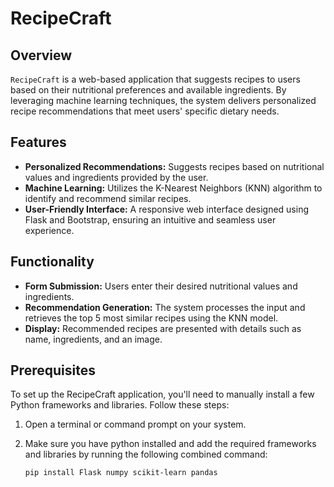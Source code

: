 # RecipeCraft

## Overview
`RecipeCraft` is a web-based application that suggests recipes to users based on their nutritional preferences and available ingredients. By leveraging machine learning techniques, the system delivers personalized recipe recommendations that meet users' specific dietary needs.

## Features
- **Personalized Recommendations:** Suggests recipes based on nutritional values and ingredients provided by the user.
- **Machine Learning:** Utilizes the K-Nearest Neighbors (KNN) algorithm to identify and recommend similar recipes.
- **User-Friendly Interface:** A responsive web interface designed using Flask and Bootstrap, ensuring an intuitive and seamless user experience.

## Functionality
- **Form Submission:** Users enter their desired nutritional values and ingredients.
- **Recommendation Generation:** The system processes the input and retrieves the top 5 most similar recipes using the KNN model.
- **Display:** Recommended recipes are presented with details such as name, ingredients, and an image. 

## Prerequisites
To set up the RecipeCraft application, you'll need to manually install a few Python frameworks and libraries. Follow these steps:
1. Open a terminal or command prompt on your system.
2. Make sure you have python installed and add the required frameworks and libraries by running the following combined command:

   ```bash
   pip install Flask numpy scikit-learn pandas
